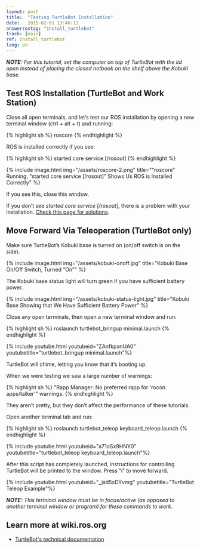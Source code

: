 ```yaml
---
layout: post
title:  "Testing TurtleBot Installation"
date:   2015-02-01 13:46:11
answerrostag: "install_turtlebot"
track: [main]
ref: install_turtlebot
lang: en
---
```


***NOTE:** For this tutorial, set the computer on top of TurtleBot with the lid open instead of placing the closed netbook on the shelf above the Kobuki base.*

## Test ROS Installation (TurtleBot and Work Station)

Close all open terminals, and let’s test our ROS installation by opening a new terminal window (ctrl + alt + t) and running:

{% highlight sh %}
roscore
{% endhighlight %}

ROS is installed correctly if you see:

{% highlight sh %}
started core service [/rosout]
{% endhighlight %}

{% include image.html img="/assets/roscore-2.png" title="“roscore” Running, “started core service [/rosout]” Shows Us ROS is Installed Correctly" %}

If you see this, close this window.

If you don’t see *started core service [/rosout]*, there is a problem with your installation. [Check this page for solutions](http://answers.ros.org/questions/).

## Move Forward Via Teleoperation (TurtleBot only)

Make sure TurtleBot’s Kobuki base is turned on (on/off switch is on the side).

{% include image.html img="/assets/kobuki-onoff.jpg" title="Kobuki Base On/Off Switch, Turned “On”" %}

The Kobuki base status light will turn green if you have sufficient battery power.

{% include image.html img="/assets/kobuki-status-light.jpg" title="Kobuki Base Showing that We Have Sufficient Battery Power" %}

Close any open terminals, then open a new terminal window and run:

{% highlight sh %}
roslaunch turtlebot_bringup minimal.launch 
{% endhighlight %}

{% include youtube.html youtubeid="ZAnfkpanUA0" youtubetitle="turtlebot_bringup minimal.launch"%}

TurtleBot will chime, letting you know that it’s booting up.

When we were testing we saw a large number of warnings:

{% highlight sh %}
"Rapp Manager: No preferred rapp for  'rocon apps/talker'" warnings. 
{% endhighlight %}

They aren’t pretty, but they don’t affect the performance of these tutorials.

Open another terminal tab and run:

{% highlight sh %}
roslaunch turtlebot_teleop keyboard_teleop.launch
{% endhighlight %}

{% include youtube.html youtubeid="a71oSx9HNY0" youtubetitle="turtlebot_teleop keyboard_teleop.launch"%}

After this script has completely launched, instructions for controlling TurtleBot will be printed to the window. Press “i” to move forward.

{% include youtube.html youtubeid="_jsd5xDYvmg" youtubetitle="TurtleBot Teleop Example"%}

***NOTE:** This terminal window must be in focus/active (as opposed to another terminal window or program) for these commands to work.*

## Learn more at wiki.ros.org

* [TurtleBot's technical documentation](http://wiki.ros.org/Robots/TurtleBot)